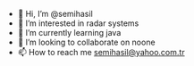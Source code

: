- 👋 Hi, I’m @semihasil
- 👀 I’m interested in radar systems
- 🌱 I’m currently learning java
- 💞️ I’m looking to collaborate on noone
- 📫 How to reach me semihasil@yahoo.com.tr

<!---
semihasil/semihasil is a ✨ special ✨ repository because its `README.md` (this file) appears on your GitHub profile.
You can click the Preview link to take a look at your changes.
--->
